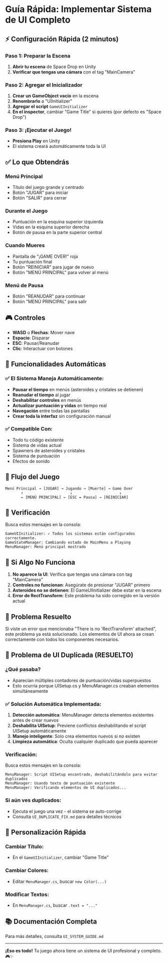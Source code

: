 # Guía Rápida: Implementar Sistema de UI Completo

## ⚡ Configuración Rápida (2 minutos)

### Paso 1: Preparar la Escena
1. **Abrir tu escena** de Space Drop en Unity
2. **Verificar que tengas una cámara** con el tag "MainCamera"

### Paso 2: Agregar el Inicializador
1. **Crear un GameObject vacío** en la escena
2. **Renombrarlo** a "UIInitializer"
3. **Agregar el script** `GameUIInitializer`
4. **En el inspector**, cambiar "Game Title" si quieres (por defecto es "Space Drop")

### Paso 3: ¡Ejecutar el Juego!
- **Presiona Play** en Unity
- El sistema creará automáticamente toda la UI

## ✅ Lo que Obtendrás

### Menú Principal
- Título del juego grande y centrado
- Botón "JUGAR" para iniciar
- Botón "SALIR" para cerrar

### Durante el Juego  
- Puntuación en la esquina superior izquierda
- Vidas en la esquina superior derecha
- Botón de pausa en la parte superior central

### Cuando Mueres
- Pantalla de "¡GAME OVER!" roja
- Tu puntuación final
- Botón "REINICIAR" para jugar de nuevo
- Botón "MENÚ PRINCIPAL" para volver al menú

### Menú de Pausa
- Botón "REANUDAR" para continuar
- Botón "MENÚ PRINCIPAL" para salir

## 🎮 Controles

- **WASD** o **Flechas**: Mover nave
- **Espacio**: Disparar  
- **ESC**: Pausar/Reanudar
- **Clic**: Interactuar con botones

## 🔧 Funcionalidades Automáticas

### ✅ El Sistema Maneja Automáticamente:
- **Pausar el tiempo** en menús (asteroides y cristales se detienen)
- **Reanudar el tiempo** al jugar
- **Deshabilitar controles** en menús
- **Actualizar puntuación y vidas** en tiempo real
- **Navegación** entre todas las pantallas
- **Crear toda la interfaz** sin configuración manual

### ✅ Compatible Con:
- Todo tu código existente
- Sistema de vidas actual
- Spawners de asteroides y cristales
- Sistema de puntuación
- Efectos de sonido

## 🎯 Flujo del Juego

```
Menú Principal → [JUGAR] → Jugando → [Muerte] → Game Over
       ↑                     ↓                     ↓
       ← [MENÚ PRINCIPAL] ← [ESC = Pausa] → [REINICIAR]
```

## 📝 Verificación

Busca estos mensajes en la consola:
```
GameUIInitializer: ✓ Todos los sistemas están configurados correctamente.
GameStateManager: Cambiando estado de MainMenu a Playing
MenuManager: Menú principal mostrado
```

## 🚨 Si Algo No Funciona

1. **No aparece la UI**: Verifica que tengas una cámara con tag "MainCamera"
2. **Controles no funcionan**: Asegúrate de presionar "JUGAR" primero  
3. **Asteroides no se detienen**: El GameUIInitializer debe estar en la escena
4. **Error de RectTransform**: Este problema ha sido corregido en la versión actual

## 🔧 Problema Resuelto

Si viste un error que mencionaba "There is no 'RectTransform' attached", este problema ya está solucionado. Los elementos de UI ahora se crean correctamente con todos los componentes necesarios.

## 🔄 Problema de UI Duplicada (RESUELTO)

### ¿Qué pasaba?
- Aparecían múltiples contadores de puntuación/vidas superpuestos
- Esto ocurría porque UISetup.cs y MenuManager.cs creaban elementos simultáneamente

### ✅ Solución Automática Implementada:
1. **Detección automática**: MenuManager detecta elementos existentes antes de crear nuevos
2. **Deshabilita UISetup**: Previene conflictos deshabilitando el script UISetup automáticamente  
3. **Manejo inteligente**: Solo crea elementos nuevos si no existen
4. **Limpieza automática**: Oculta cualquier duplicado que pueda aparecer

### Verificación:
Busca estos mensajes en la consola:
```
MenuManager: Script UISetup encontrado, deshabilitándolo para evitar duplicados
MenuManager: Usando texto de puntuación existente
MenuManager: Verificando elementos de UI duplicados...
```

### Si aún ves duplicados:
- Ejecuta el juego una vez - el sistema se auto-corrige
- Consulta `UI_DUPLICATE_FIX.md` para detalles técnicos

## 🎨 Personalización Rápida

### Cambiar Título:
- En el `GameUIInitializer`, cambiar "Game Title"

### Cambiar Colores:
- Editar `MenuManager.cs`, buscar `new Color(...)`

### Modificar Textos:
- En `MenuManager.cs`, buscar `.text = "..."`

## 📚 Documentación Completa

Para más detalles, consulta `UI_SYSTEM_GUIDE.md`

---

**¡Eso es todo!** Tu juego ahora tiene un sistema de UI profesional y completo. 🎮✨
